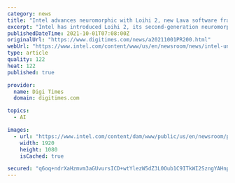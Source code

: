 ```yaml
---
category: news
title: "Intel advances neuromorphic with Loihi 2, new Lava software framework"
excerpt: "Intel has introduced Loihi 2, its second-generation neuromorphic research chip, and Lava, an open-source software framework for developing neuro-inspired applications. Their introduction signals Intel's ongoing progress in advancing neuromorphic technology."
publishedDateTime: 2021-10-01T07:08:00Z
originalUrl: "https://www.digitimes.com/news/a20211001PR200.html"
webUrl: "https://www.intel.com/content/www/us/en/newsroom/news/intel-unveils-neuromorphic-loihi-2-lava-software.html"
type: article
quality: 122
heat: 122
published: true

provider:
  name: Digi Times
  domain: digitimes.com

topics:
  - AI

images:
  - url: "https://www.intel.com/content/dam/www/public/us/en/newsroom/posts/galleries/2021-09-30-loihi-2/intel-loihi-2-1-16x9.jpg"
    width: 1920
    height: 1080
    isCached: true

secured: "q6oq+ndrXaHzmvm3aGUvursICD+wtYlezW5dZ3L0Oub1C9ITkWI2SzngYAHnpvc7OXZ6aSz4r5ei+GYeCK5qaCgjkDxrLlvjJ91AH/cNhIWTT//f60fhoVUPEXWYaBoKZrIX3qECw8yCiqX15I0ggU/SNuplTQDXozbdUqU2IRdrHpaEuNmNoHeliaST1rjQLvCVUtiE7ANcTJPaEd+JJWjdGuDFtkVh/kXaEJ1OHD0iYwmbSjy20EhpNiF1bdn2sKBN1sld4hlI7+0zeAxwLq4j9tthVHtfC34ElNTBiYtRp5sSgcigVJvVpc1k90C22ZNtjAWOryYEcbfKqj2HNoZKob46/Ub/EG+rz5ORrJs=;z4jqCVsSbBVRaDBvKwzEKA=="
---
```


